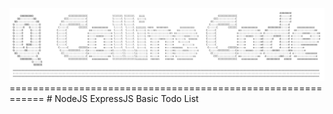 <img src="logo3.png" />
============================================================
# NodeJS ExpressJS Basic Todo List
